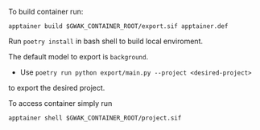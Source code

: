 To build container run: 

```
apptainer build $GWAK_CONTAINER_ROOT/export.sif apptainer.def
```

Run `poetry install` in bash shell to build local enviroment. 

The default model to export is `background`. 

- Use `poetry run python export/main.py --project <desired-project>` 

to export the desired project. 

To access container simply run 
```
apptainer shell $GWAK_CONTAINER_ROOT/project.sif
```

